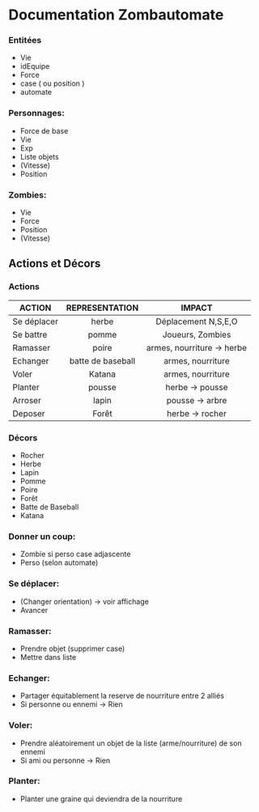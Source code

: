 # Documentation Zombautomate


### Entitées 

- Vie
- idEquipe
- Force 
- case ( ou position )
- automate

### Personnages:
- Force de base
- Vie 
- Exp
- Liste objets
- (Vitesse)
- Position

### Zombies:
- Vie
- Force
- Position
- (Vitesse)

## Actions et Décors 

### Actions

| ACTION      | REPRESENTATION    | IMPACT                     |
| ----------- | :---------------: | :------------------------: |
| Se déplacer | herbe             | Déplacement N,S,E,O        |
| Se battre   | pomme             | Joueurs, Zombies		   |
| Ramasser    | poire             | armes, nourriture -> herbe |
| Echanger    | batte de baseball | armes, nourriture          |
| Voler       | Katana 			  | armes, nourriture          | 
| Planter     | pousse 			  | herbe -> pousse            |
| Arroser     | lapin 			  | pousse -> arbre            | 
| Deposer     | Forêt 			  | herbe -> rocher            |

### Décors

- Rocher
- Herbe
- Lapin
- Pomme 
- Poire
- Forêt
- Batte de Baseball
- Katana

### Donner un coup:
- Zombie si perso case adjascente
- Perso (selon automate)

### Se déplacer:
- (Changer orientation) -> voir affichage
- Avancer

### Ramasser:
- Prendre objet (supprimer case)
- Mettre dans liste

### Echanger:
- Partager équitablement la reserve de nourriture entre 2 alliés
- Si personne ou ennemi -> Rien

### Voler:
- Prendre aléatoirement un objet de la liste (arme/nourriture) de son ennemi
- Si ami ou personne -> Rien

### Planter:
- Planter une graine qui deviendra de la nourriture



